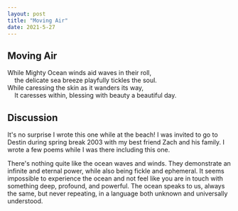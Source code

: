 ```yaml
---
layout: post
title: "Moving Air"
date: 2021-5-27
---
```


## Moving Air

While Mighty Ocean winds aid waves in their roll,  
&nbsp;&nbsp;&nbsp;&nbsp;the delicate sea breeze playfully tickles the soul.  
While caressing the skin as it wanders its way,  
&nbsp;&nbsp;&nbsp;&nbsp;It caresses within, blessing with beauty a beautiful day.  

## Discussion

It's no surprise I wrote this one while at the beach! I was invited to go to Destin during spring break 2003 with my best friend Zach and his family. I wrote a few poems while I was there including this one.

There's nothing quite like the ocean waves and winds. They demonstrate an infinite and eternal power, while also being fickle and ephemeral. It seems impossible to experience the ocean and not feel like you are in touch with something deep, profound, and powerful. The ocean speaks to us, always the same, but never repeating, in a language both unknown and universally understood.